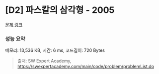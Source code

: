 # [D2] 파스칼의 삼각형 - 2005 

[문제 링크](https://swexpertacademy.com/main/code/problem/problemDetail.do?contestProbId=AV5P0-h6Ak4DFAUq) 

### 성능 요약

메모리: 13,536 KB, 시간: 6 ms, 코드길이: 720 Bytes



> 출처: SW Expert Academy, https://swexpertacademy.com/main/code/problem/problemList.do